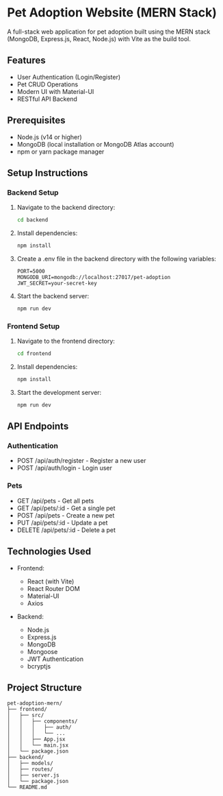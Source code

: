 # Pet Adoption Website (MERN Stack)

A full-stack web application for pet adoption built using the MERN stack (MongoDB, Express.js, React, Node.js) with Vite as the build tool.

## Features

- User Authentication (Login/Register)
- Pet CRUD Operations
- Modern UI with Material-UI
- RESTful API Backend

## Prerequisites

- Node.js (v14 or higher)
- MongoDB (local installation or MongoDB Atlas account)
- npm or yarn package manager

## Setup Instructions

### Backend Setup

1. Navigate to the backend directory:
   ```bash
   cd backend
   ```

2. Install dependencies:
   ```bash
   npm install
   ```

3. Create a .env file in the backend directory with the following variables:
   ```
   PORT=5000
   MONGODB_URI=mongodb://localhost:27017/pet-adoption
   JWT_SECRET=your-secret-key
   ```

4. Start the backend server:
   ```bash
   npm run dev
   ```

### Frontend Setup

1. Navigate to the frontend directory:
   ```bash
   cd frontend
   ```

2. Install dependencies:
   ```bash
   npm install
   ```

3. Start the development server:
   ```bash
   npm run dev
   ```

## API Endpoints

### Authentication
- POST /api/auth/register - Register a new user
- POST /api/auth/login - Login user

### Pets
- GET /api/pets - Get all pets
- GET /api/pets/:id - Get a single pet
- POST /api/pets - Create a new pet
- PUT /api/pets/:id - Update a pet
- DELETE /api/pets/:id - Delete a pet

## Technologies Used

- Frontend:
  - React (with Vite)
  - React Router DOM
  - Material-UI
  - Axios

- Backend:
  - Node.js
  - Express.js
  - MongoDB
  - Mongoose
  - JWT Authentication
  - bcryptjs

## Project Structure

```
pet-adoption-mern/
├── frontend/
│   ├── src/
│   │   ├── components/
│   │   │   ├── auth/
│   │   │   └── ...
│   │   ├── App.jsx
│   │   └── main.jsx
│   └── package.json
├── backend/
│   ├── models/
│   ├── routes/
│   ├── server.js
│   └── package.json
└── README.md
```
